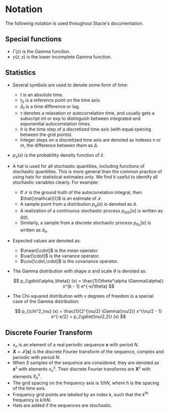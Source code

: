 # Notation

The following notation is used throughout Stacie's documentation.

## Special functions

- $\Gamma(z)$ is the Gamma function.
- $\gamma(z, x)$ is the lower incomplete Gamma function.

## Statistics

- Several symbols are used to denote some form of time:

    - $t$ is an absolute time.
    - $t_0$ is a reference point on the time axis.
    - $\Delta_t$ is a time difference or lag.
    - $\tau$ denotes a relaxation or autocorrelation time,
      and usually gets a subscript $\text{int}$ or $\text{exp}$
      to distinguish between integrated and exponential autocorrelation times.
    - $h$ is the time step of a discretized time axis
      (with equal specing between the grid points).
    - Integer steps on a discretized time axis are denoted as indexes $n$ or $m$,
      the difference between them as $\Delta$.

- $p_x(x)$ is the probability density function of $\hat{x}$.

- A hat is used for all stochastic quantities, including functions of stochastic quantities.
  This is more general than the common practice of using hats for statistical estimates only.
  We find it useful to identify all stochastic variables clearly.
  For example:

    - If $\mathcal{I}$ is the ground truth of the autocorrelation integral,
      then $\hat{\mathcal{I}}$ is an estimate of $\mathcal{I}$.
    - A sample point from a distribution $p_a(a)$ is denoted as $\hat{a}$.
    - A realization of a continuous stochastic process $p_{a(t)}[a]$ is written as $\hat{a}(t)$.
    - Similarly, a sample from a discrete stochastic process $p_{a_n}[a]$ is written as $\hat{a}_n$.

- Expected values are denoted as:

    - $\mean[\cdot]$ is the mean operator.
    - $\var[\cdot]$ is the variance operator.
    - $\cov[\cdot,\cdot]$ is the covariance operator.

- The Gamma distribution with shape $\alpha$ and scale $\theta$ is denoted as:

    $$
        p_{\gdist(\alpha,\theta)} (x)
        = \frac{1}{\theta^\alpha \Gamma(\alpha)} x^{k - 1} e^{-x/\theta}
    $$

- The Chi-squared distribution with $\nu$ degrees of freedom is a special case of the Gamma distribution:

    $$
        p_{\chi^2_\nu} (x)
        = \frac{1}{2^{\nu/2} \Gamma(\nu/2)} x^{\nu/2 - 1} e^{-x/2}
        = p_{\gdist(\nu/2,2)} (x)
    $$

## Discrete Fourier Transform

- $x_n$ is an element of a real periodic sequence $\mathbf{x}$ with period $N$.
- $\mathbf{X} = \mathcal{F}[\mathbf{x}]$ is the discrete Fourier transform of the sequence,
  complex and periodic with period $N$.
- When $S$ samples of the sequence are considered, they are denoted as $\mathbf{x}^s$
  with elements $x^s_n$.
  Their discrete Fourier transforms are $\mathbf{X}^s$ with elements $X^s_k$.
- The grid spacing on the frequency axis is $1/hN$, where $h$ is the spacing of the time axis.
- Frequency grid points are labeled by an index $k$,
  such that the $k$<sup>th</sup> frequency is $k/hN$.
- Hats are added if the sequences are stochastic.
